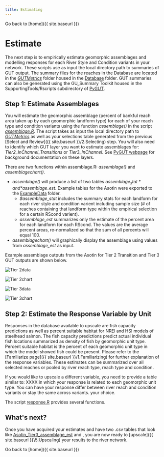 ```yaml
---
title: Estimating
---
```


Go back to [home]({{ site.baseurl }})

# Estimate

The next step is to empirically estimate geomorphic assemblages and modelling responses for each River Style and Condition variants in your network.   These scripts use as input the local directory path to summaries of GUT output.  The summary files for the reaches in the Database are located in the [*GUTMetrics*](https://github.com/natalie-kramer/GeomorphicUpscale/tree/master/Database/GUTMetrics)  folder housed in the [Database](https://github.com/natalie-kramer/GeomorphicUpscale/tree/master/Database) folder.  GUT summaries  can also be generated using the GU_Summary Toolkit housed in the SupportingTools/Rscripts subdirectory of [PyGUT](https://github.com/Riverscapes/pyGUT/tree/master/SupportingTools/Rscripts/GU_Summary). 

## Step 1: Estimate Assemblages

You will estimate the geomorphic assemblage (percent of bankful reach area taken up by each geomorphic landform type) for each of your reach type and condition variants using the function *assemblage()* in the script  [*assemblage.R*]({{site.baseurl}}/scripts/assemblage.R).  The script takes as input the local directory path to [*GUTMetrics*]({{site.baseurl}}/Database/GUTMetrics) as well as your selections table generated from the previous  [Select and Review]({{ site.baseurl }}/2.Selecting) step.  You will also need to identify which GUT layer you want to estimate assemblages for: *Tier2_InChannel_Transitions* or *Tier3_InChannel*.  See [PyGUT webpage](https://riverscapes.github.io/pyGUT/background.html) for background documentation on these layers.

There are two functions within assemblage.R: *assemblage()* and *assemblagechart()*. 

* *assemblage()* will produce a list of  two tables *$assemblage_stat* and *$assemblage_est*. Example tables for the Asotin were exported to the [ExampleData]({{site.baseurl}}/ExampleData) folder.  
  * *$assemblage_stat*  includes the summary stats for each landform for each river style and condition varient including sample size (# of reaches containing that landform type within the empirical selection for a certain RScond varient).  
  * *assemblage_est* summarizes only the estimate of the percent area for each landform for each RScond.  The values are the average percent areas, re-normalized so that the sum of all percents will equal 100.  
* *assemblagechart()* will graphically display the assemblage using values from *assemblage_est* as input.

Example assemblage outputs from the Asotin for Tier 2 Transition and Tier 3 GUT outputs are shown below.

![Tier 2data]({{site.baseurl}}/docs/assets/Tier2_assemblage.PNG)

![Tier 2chart]({{site.baseurl}}/docs/assets/Tier3_InChannel_Transition_assemblage.tiff)

![Tier 3data]({{site.baseurl}}/docs/assets/Tier3_assemblage.PNG)

![Tier 3chart]({{site.baseurl}}/docs/assets/Tier3_InChannel_assemblage.tiff)

## Step 2: Estimate the Response Variable by Unit 
Responses in the database available to upscale are fish capacity predictions as well as percent suitable habitat for NREI and HSI models of steelhead salmon.  The fish capacity predictions predict actual individual fish locations summarized as density of fish by geomorphic unit type. Percent suitable habitat is the percent of each geomorphic unit type in which the model showed fish could be present. Please refer to  the [Familiarize page]({{ site.baseurl }}/1.Familiarizing) for further explanation of the response variables. These estimates can be summarized over all selected reaches or pooled by river reach type, reach type and condition. 

If you would like to upscale a different variable, you need to provide a table similar to: XXXX  in which your response is related to each geomorphic unit type.  You can have your response differ between river reach and condition variants or stay the same across variants. your choice.

The script [response.R]() provides several functions.

## What's next?
Once you have acquired your estimates and have two .csv tables that look like  [Asotin_Tier3_assemblage_est]({{site.baseurl}}/ExampleData/Asotin_Tier3_assemblage_est)  and [](), you are now ready to [upscale]({{ site.baseurl }}\5.Upscaling) your results to the  river network. 

Go back to [home]({{ site.baseurl }})




